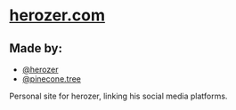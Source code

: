 # [herozer.com](https://herozer.com)

## Made by:
* [@herozer](https://discord.com/users/359831131568340992)
* [@pinecone.tree](https://discord.com/users/1167257436642611223)


Personal site for herozer, linking his social media platforms.
